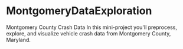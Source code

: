 # MontgomeryDataExploration
Montgomery County Crash Data  In this mini-project you'll preprocess, explore, and visualize vehicle crash data from Montgomery County, Maryland.  
